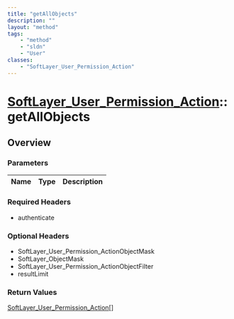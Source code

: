 ```yaml
---
title: "getAllObjects"
description: ""
layout: "method"
tags:
    - "method"
    - "sldn"
    - "User"
classes:
    - "SoftLayer_User_Permission_Action"
---
```

# [SoftLayer_User_Permission_Action](/reference/services/SoftLayer_User_Permission_Action)::getAllObjects




## Overview 


### Parameters 
|Name | Type | Description |
| --- | --- | --- |


### Required Headers
* authenticate

### Optional Headers
* SoftLayer_User_Permission_ActionObjectMask
* SoftLayer_ObjectMask
* SoftLayer_User_Permission_ActionObjectFilter
* resultLimit

### Return Values
<a href='/reference/datatypes/SoftLayer_User_Permission_Action'>SoftLayer_User_Permission_Action[] </a>

